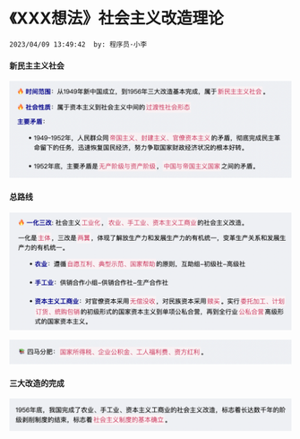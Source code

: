 # 《XXX想法》社会主义改造理论

`2023/04/09 13:49:42  by: 程序员·小李`

#### 新民主主义社会

![image](《XXX想法》社会主义改造理论/f3d481d0-cc35-44a5-a244-2a64d6e6d713.png)



#### 总路线

![image](《XXX想法》社会主义改造理论/6fb0bb2c-275f-4594-b56b-a59a7d2809a1.png)

![image](《XXX想法》社会主义改造理论/0d8e32f1-514a-4cba-82cc-09bf18ed7e5d.png)



#### 三大改造的完成

![image](《XXX想法》社会主义改造理论/88a9c913-9952-4978-a4d9-8a7ad0b3212d.png)